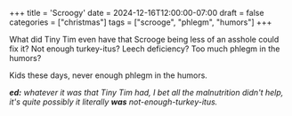 +++
title = 'Scroogy'
date = 2024-12-16T12:00:00-07:00
draft = false
categories = ["christmas"]
tags = ["scrooge", "phlegm", "humors"]
+++

What did Tiny Tim even have that Scrooge being less of an asshole could fix it? Not enough turkey-itus? Leech deficiency? Too much phlegm in the humors?

Kids these days, never enough phlegm in the humors.

_**ed:** whatever it was that Tiny Tim had, I bet all the malnutrition didn't help, it's quite possibly it literally **was** not-enough-turkey-itus._